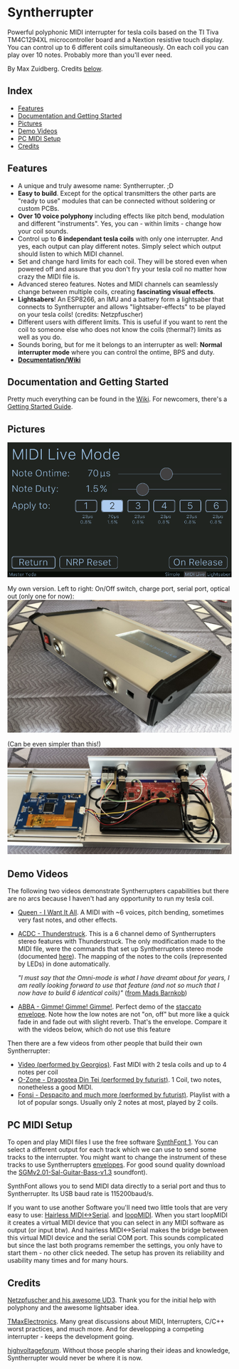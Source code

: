 # Syntherrupter

Powerful polyphonic MIDI interrupter for tesla coils based on the TI Tiva TM4C1294XL microcontroller board and a Nextion resistive touch display.
You can control up to 6 different coils simultaneously. On each coil you can play over 10 notes. Probably more than you'll ever need. 

By Max Zuidberg. Credits [below](#credits).

## Index 

* [Features](#features)
* [Documentation and Getting Started](#documentation-and-getting-started)
* [Pictures](#pictures)
* [Demo Videos](#demo-videos)
* [PC MIDI Setup](#pc-midi-setup)
* [Credits](#credits)

## Features

* A unique and truly awesome name: Syntherrupter. ;D 
* **Easy to build**. Except for the optical transmitters the other parts are "ready to use" modules that can be connected without soldering or custom PCBs.
* **Over 10 voice polyphony** including effects like pitch bend, modulation and different "instruments". Yes, you can - within limits - change how your coil sounds.
* Control up to **6 independant tesla coils** with only one interrupter. And yes, each output can play different notes. Simply select which output should listen to which MIDI channel.
* Set and change hard limits for each coil. They will be stored even when powered off and assure that you don't fry your tesla coil no matter how crazy the MIDI file is.
* Advanced stereo features. Notes and MIDI channels can seamlessly change between multiple coils, creating **fascinating visual effects**.
* **Lightsabers**! An ESP8266, an IMU and a battery form a lightsaber that connects to Syntherrupter and allows "lightsaber-effects" to be played on your tesla coils! (credits: Netzpfuscher)
* Different users with different limits. This is useful if you want to rent the coil to someone else who does not know the coils (thermal?) limits as well as you do.
* Sounds boring, but for me it belongs to an interrupter as well: **Normal interrupter mode** where you can control the ontime, BPS and duty.
* **[Documentation/Wiki](/Documentation/Wiki#readme)**

## Documentation and Getting Started

Pretty much everything can be found in the [Wiki](/Documentation/Wiki#readme). For newcomers, there's a [Getting Started Guide](/Documentation/Wiki/Getting%20Started.md#readme). 

## Pictures

![UI Preview](/Documentation/Pictures/UI/MIDI%20Live%20Dark.png)

My own version. Left to right: On/Off switch, charge port, serial port, optical out (only one for now):
![Syntherrupter Max Back](/Documentation/Pictures/Syntherrupter_Max_Back.jpeg)

(Can be even simpler than this!)
![Syntherrupter Max Inside](/Documentation/Pictures/Syntherrupter_Max_Internal.jpeg)

## Demo Videos

The following two videos demonstrate Syntherrupters capabilities but there are no arcs because I haven't had any opportunity to run my tesla coil. 

* [Queen - I Want It All](http://www.youtube.com/watch?v=H2ykCsD_b5g). A MIDI with ~6 voices, pitch bending, sometimes very fast notes, and other effects.

* [ACDC - Thunderstruck](http://www.youtube.com/watch?v=Tyts9u0le6A). This is a 6 channel demo of Syntherrupters stereo features with Thunderstruck. The only modification made to the MIDI file, were the commands that set up Syntherrupters stereo mode (documented [here](/Documentation/Wiki/Custom%20MIDI%20Commands.md)). The mapping of the notes to the coils (represented by LEDs) in done automatically.

    *"I must say that the Omni-mode is what I have dreamt about for years, I am really looking forward to use that feature (and not so much that I now have to build 6 identical coils)"* ([from Mads Barnkob](https://highvoltageforum.net/index.php?topic=1020.msg8430#msg8430))

* [ABBA - Gimme! Gimme! Gimme!](https://www.youtube.com/watch?v=6n-RvNdsbxE). Perfect demo of the [staccato envelope](/Documentation/Wiki/Envelopes.md#readme). Note how the low notes are not "on, off" but more like a quick fade in and fade out with slight reverb. That's the envelope. Compare it with the videos below, which do not use this feature

Then there are a few videos from other people that build their own Syntherrupter:
* [Video (performed by Georgios)](https://www.youtube.com/watch?v=1vgiw4VHPKQ). Fast MIDI with 2 tesla coils and up to 4 notes per coil
* [O-Zone - Dragostea Din Tei (performed by futurist)](https://www.youtube.com/watch?v=86U6sI6FZ6c). 1 Coil, two notes, nonetheless a good MIDI.
* [Fonsi - Despacito and much more (performed by futurist)](https://www.youtube.com/playlist?list=PLlkH_ZpBGiexB1ahBjtajvHqJAfMIxrB1). Playlist with a lot of popular songs. Usually only 2 notes at most, played by 2 coils. 

## PC MIDI Setup

To open and play MIDI files I use the free software [SynthFont 1](http://www.synthfont.com/). You can select a different output for each track which we can use to send some tracks to the interrupter. You might want to change the instrument of these tracks to use Syntherrupters [envelopes](/Documentation/Wiki/Envelopes.md#readme). For good sound quality download the [SGMv2.01-Sal-Guitar-Bass-v1.3](https://sites.google.com/site/soundfonts4u) soundfont).

SynthFont allows you to send MIDI data directly to a serial port and thus to Syntherrupter. Its USB baud rate is 115200baud/s.

If you want to use another Software you'll need two little tools that are very easy to use: [Hairless MIDI<->Serial](https://projectgus.github.io/hairless-midiserial/). and [loopMIDI](https://www.tobias-erichsen.de/software/loopmidi.html). When you start loopMIDI it creates a virtual MIDI device that you can select in any MIDI software as output (or input btw). And hairless MIDI<->Serial makes the bridge between this virtual MIDI device and the serial COM port.
This sounds complicated but since the last both programs remember the settings, you only have to start them - no other click needed. The setup has proven its reliability and usability many times and for many hours. 

## Credits

[Netzpfuscher and his awesome UD3](https://highvoltageforum.net/index.php?topic=188.0). Thank you for the initial help with polyphony and the awesome lightsaber idea.

[TMaxElectronics](https://tmax-electronics.de/easteregg/). Many great discussions about MIDI, Interrupters, C/C++ worst practices, and much more. And for developping a competing interrupter - keeps the development going. 

[highvoltageforum](https://highvoltageforum.net). Without those people sharing their ideas and knowledge, Syntherrupter would never be where it is now. 
